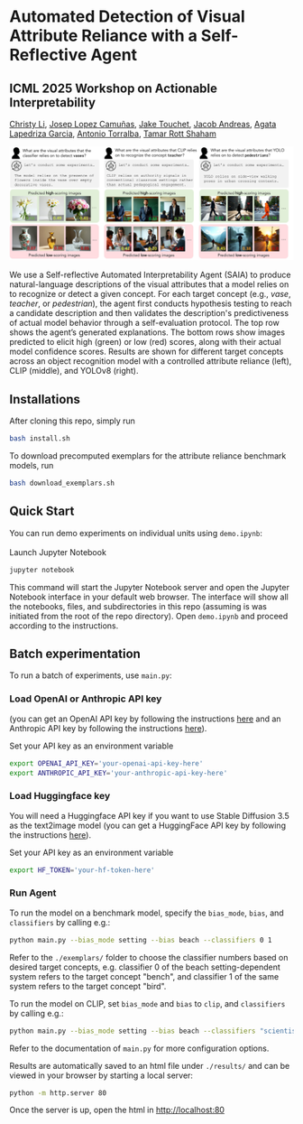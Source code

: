 # Automated Detection of Visual Attribute Reliance with a Self-Reflective Agent #
## ICML 2025 Workshop on Actionable Interpretability ##

[Christy Li](https://christykl.github.io/), [Josep Lopez Camuñas](https://yusepp.github.io/), [Jake Touchet](https://www.linkedin.com/in/jake-touchet-557329297/), [Jacob Andreas](https://www.mit.edu/~jda/), [Agata Lapedriza Garcia](https://s3.sunai.uoc.edu/web/agata/index.html), [Antonio Torralba](https://groups.csail.mit.edu/vision/torralbalab/), [Tamar Rott Shaham](https://tamarott.github.io/)

<img src="assets/teaser.jpg" alt="figure 1">

We use a Self-reflective Automated Interpretability Agent (SAIA) to produce natural-language descriptions of the visual attributes that a model relies on to recognize or detect a given concept. For each target concept (e.g., *vase*, *teacher*, or *pedestrian*), the agent first conducts hypothesis testing to reach a candidate description and then validates the description's predictiveness of actual model behavior through a self-evaluation protocol. The top row shows the agent’s generated explanations. The bottom rows show images predicted to elicit high (green) or low (red) scores, along with their actual model confidence scores. Results are shown for different target concepts across an object recognition model with a controlled attribute reliance (left), CLIP (middle), and YOLOv8 (right).

## Installations ##
After cloning this repo, simply run
```bash
bash install.sh
```

To download precomputed exemplars for the attribute reliance benchmark models, run
```bash
bash download_exemplars.sh
```

## Quick Start ##
You can run demo experiments on individual units using ```demo.ipynb```:
\
\
Launch Jupyter Notebook
```bash
jupyter notebook
```
This command will start the Jupyter Notebook server and open the Jupyter Notebook interface in your default web browser. The interface will show all the notebooks, files, and subdirectories in this repo (assuming is was initiated from the root of the repo directory). Open ```demo.ipynb``` and proceed according to the instructions.

## Batch experimentation ##
To run a batch of experiments, use ```main.py```:

### Load OpenAI or Anthropic API key ###
(you can get an OpenAI API key by following the instructions [here](https://platform.openai.com/docs/quickstart) and an Anthropic API key by following the instructions [here](https://docs.anthropic.com/en/docs/get-started)).

Set your API key as an environment variable
```bash
export OPENAI_API_KEY='your-openai-api-key-here'
export ANTHROPIC_API_KEY='your-anthropic-api-key-here'
```

### Load Huggingface key ###
You will need a Huggingface API key if you want to use Stable Diffusion 3.5 as the text2image model (you can get a HuggingFace API key by following the instructions [here](https://huggingface.co/stabilityai/stable-diffusion-3.5-medium)).

Set your API key as an environment variable
```bash
export HF_TOKEN='your-hf-token-here'
```

### Run Agent ###
To run the model on a benchmark model, specify the ```bias_mode```, ```bias```, and ```classifiers``` by calling e.g.:
```bash
python main.py --bias_mode setting --bias beach --classifiers 0 1
``` 
Refer to the ```./exemplars/``` folder to choose the classifier numbers based on desired target concepts, e.g. classifier 0 of the beach setting-dependent system refers to the target concept "bench", and classifier 1 of the same system refers to the target concept "bird".

To run the model on CLIP, set ```bias_mode``` and ```bias``` to ```clip```, and ```classifiers``` by calling e.g.:
```bash
python main.py --bias_mode setting --bias beach --classifiers "scientist" "artist"
``` 
Refer to the documentation of ```main.py``` for more configuration options.

Results are automatically saved to an html file under ```./results/``` and can be viewed in your browser by starting a local server:
```bash
python -m http.server 80
```
Once the server is up, open the html in [http://localhost:80](http://localhost:80/results/)